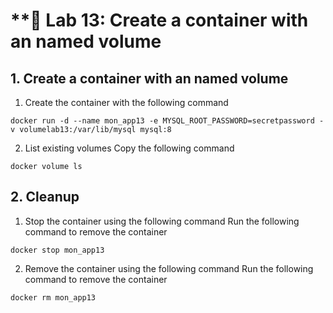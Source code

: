 # **🧪 Lab 13: Create a container with an named volume

## 1. Create a container with an named volume

1. Create the container with the following command
```
docker run -d --name mon_app13 -e MYSQL_ROOT_PASSWORD=secretpassword -v volumelab13:/var/lib/mysql mysql:8
```

2. List existing volumes
Copy the following command
```
docker volume ls
```

## 2. Cleanup

1. Stop the container using the following command
Run the following command to remove the container
```
docker stop mon_app13
```

2. Remove the container using the following command
Run the following command to remove the container
```
docker rm mon_app13
``` 